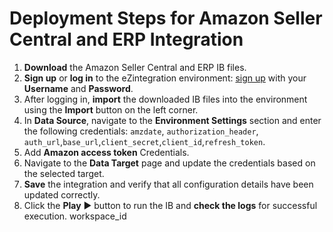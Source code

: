 # Deployment Steps for Amazon Seller Central and ERP Integration

1. **Download** the Amazon Seller Central and ERP IB files.  
2. **Sign up** or **log in** to the eZintegration environment: [sign up](https://system-na19-west.bizdata360.com/#/login) with your **Username** and **Password**.  
3. After logging in, **import** the downloaded IB files into the environment using the **Import** button on the left corner.  
4. In **Data Source**, navigate to the **Environment Settings** section and enter the following credentials: `amzdate`, `authorization_header`, `auth_url`,`base_url`,`client_secret`,`client_id`,`refresh_token`.  
6. Add **Amazon access token** Credentials. 
5. Navigate to the **Data Target** page and update the credentials based on the selected target.  
6. **Save** the integration and verify that all configuration details have been updated correctly.  
7. Click the **Play** ▶️ button to run the IB and **check the logs** for successful execution. 
workspace_id
